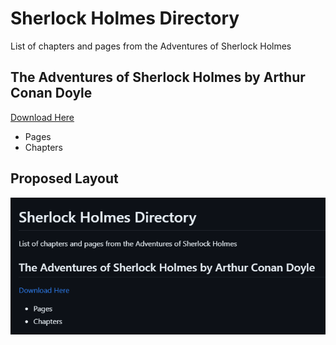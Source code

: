 # Sherlock Holmes Directory
List of chapters and pages from the Adventures of Sherlock Holmes

## The Adventures of Sherlock Holmes by Arthur Conan Doyle
[Download Here](https://www.gutenberg.org/ebooks/1661)

- Pages
- Chapters

## Proposed Layout
![Layout](pic.png)
